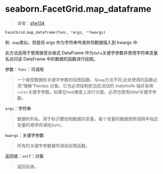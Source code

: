 # seaborn.FacetGrid.map_dataframe

> 译者：[sfw134](https://github.com/sfw134)

```py
FacetGrid.map_dataframe(func, *args, **kwargs)
```

和 `.map`类似，但是将 args 作为字符串传递并将数据插入到 kwargs 中.

此方法适用于使用接受长格式 DataFrame 作为`data`关键字参数并使用字符串变量名访问该 DataFrame 中的数据的函数进行绘图。

参数：`func`：可调用

> 一个接受数据和关键字参数的绘图函数。与`map`方法不同,此处使用的函数必须“理解”Pandas 对象。它也必须绘制到当前活动的 matpltolib 轴并采用`color`关键字参数。如果在<cite>hue</cite>维度上进行分面，必须也使用<cite>label</cite>关键字参数。

`args`：字符串

> 数据的列名，用于标识要绘制数据的变量。每个变量的数据按照调用中指定变量的顺序传递给<cite>func</cite>。

`kwargs`：关键字参数

> 所有的关键字参数被传递给绘图函数。


返回值：`self`：对象

> 返回自身。


